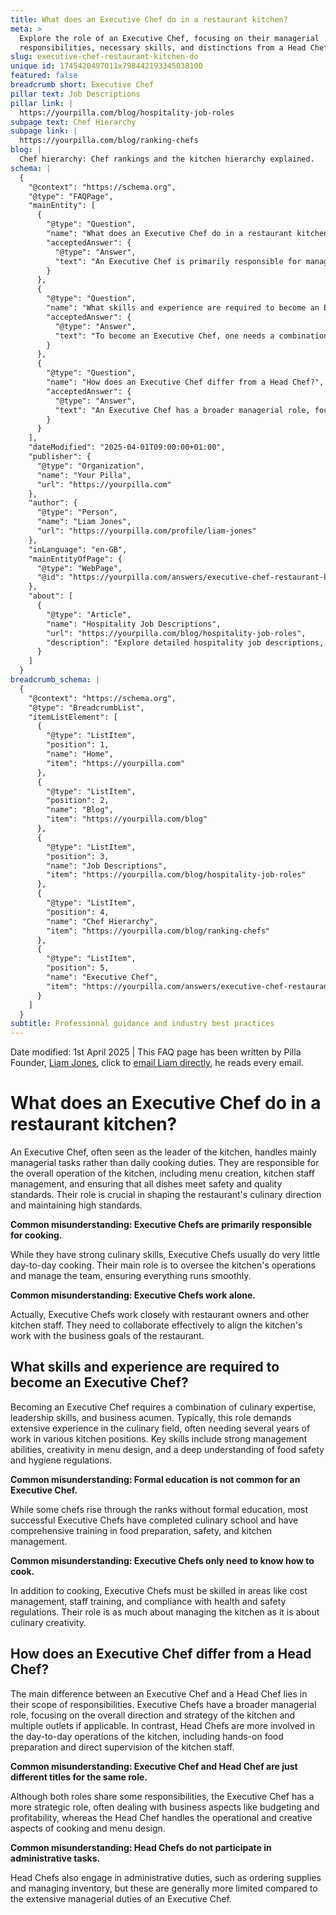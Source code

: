 ```yaml
---
title: What does an Executive Chef do in a restaurant kitchen?
meta: >
  Explore the role of an Executive Chef, focusing on their managerial
  responsibilities, necessary skills, and distinctions from a Head Chef.
slug: executive-chef-restaurant-kitchen-do
unique id: 1745420497011x798442193345038100
featured: false
breadcrumb short: Executive Chef
pillar text: Job Descriptions
pillar link: |
  https://yourpilla.com/blog/hospitality-job-roles
subpage text: Chef Hierarchy
subpage link: |
  https://yourpilla.com/blog/ranking-chefs
blog: |
  Chef hierarchy: Chef rankings and the kitchen hierarchy explained.
schema: |
  {
    "@context": "https://schema.org",
    "@type": "FAQPage",
    "mainEntity": [
      {
        "@type": "Question",
        "name": "What does an Executive Chef do in a restaurant kitchen?",
        "acceptedAnswer": {
          "@type": "Answer",
          "text": "An Executive Chef is primarily responsible for managing the overall operation of the kitchen. This includes creating menus, managing kitchen staff, and ensuring that all dishes meet specified safety and quality standards. While possessing strong culinary skills, they focus more on overseeing kitchen operations and less on day-to-day cooking, playing a crucial role in shaping the restaurant's culinary direction."
        }
      },
      {
        "@type": "Question",
        "name": "What skills and experience are required to become an Executive Chef?",
        "acceptedAnswer": {
          "@type": "Answer",
          "text": "To become an Executive Chef, one needs a combination of culinary expertise, leadership skills, and business knowledge. This role typically requires extensive experience across various kitchen positions, along with strong skills in management, creativity in menu design, and an understanding of food safety. Many successful Executive Chefs also have formal education in culinary arts."
        }
      },
      {
        "@type": "Question",
        "name": "How does an Executive Chef differ from a Head Chef?",
        "acceptedAnswer": {
          "@type": "Answer",
          "text": "An Executive Chef has a broader managerial role, focusing on the overall strategic direction and operation of the kitchen and possibly multiple outlets. In contrast, a Head Chef is more involved in the day-to-day cooking and direct supervision of kitchen staff, with responsibilities centered on food preparation and operational tasks."
        }
      }
    ],
    "dateModified": "2025-04-01T09:00:00+01:00",
    "publisher": {
      "@type": "Organization",
      "name": "Your Pilla",
      "url": "https://yourpilla.com"
    },
    "author": {
      "@type": "Person",
      "name": "Liam Jones",
      "url": "https://yourpilla.com/profile/liam-jones"
    },
    "inLanguage": "en-GB",
    "mainEntityOfPage": {
      "@type": "WebPage",
      "@id": "https://yourpilla.com/answers/executive-chef-restaurant-kitchen-do"
    },
    "about": [
      {
        "@type": "Article",
        "name": "Hospitality Job Descriptions",
        "url": "https://yourpilla.com/blog/hospitality-job-roles",
        "description": "Explore detailed hospitality job descriptions, including specific duties and tasks for various roles within a restaurant or hospitality business."
      }
    ]
  }
breadcrumb_schema: |
  {
    "@context": "https://schema.org",
    "@type": "BreadcrumbList",
    "itemListElement": [
      {
        "@type": "ListItem",
        "position": 1,
        "name": "Home",
        "item": "https://yourpilla.com"
      },
      {
        "@type": "ListItem",
        "position": 2,
        "name": "Blog",
        "item": "https://yourpilla.com/blog"
      },
      {
        "@type": "ListItem",
        "position": 3,
        "name": "Job Descriptions",
        "item": "https://yourpilla.com/blog/hospitality-job-roles"
      },
      {
        "@type": "ListItem",
        "position": 4,
        "name": "Chef Hierarchy",
        "item": "https://yourpilla.com/blog/ranking-chefs"
      },
      {
        "@type": "ListItem",
        "position": 5,
        "name": "Executive Chef",
        "item": "https://yourpilla.com/answers/executive-chef-restaurant-kitchen-do"
      }
    ]
  }
subtitle: Professional guidance and industry best practices
---
```


Date modified: 1st April 2025 | This FAQ page has been written by Pilla Founder, [Liam Jones](https://yourpilla.com/profile/liam-jones), click to [email Liam directly](https://mailto:liam@yourpilla.com), he reads every email.

# What does an Executive Chef do in a restaurant kitchen?

An Executive Chef, often seen as the leader of the kitchen, handles mainly managerial tasks rather than daily cooking duties. They are responsible for the overall operation of the kitchen, including menu creation, kitchen staff management, and ensuring that all dishes meet safety and quality standards. Their role is crucial in shaping the restaurant's culinary direction and maintaining high standards.

**Common misunderstanding: Executive Chefs are primarily responsible for cooking.**

While they have strong culinary skills, Executive Chefs usually do very little day-to-day cooking. Their main role is to oversee the kitchen's operations and manage the team, ensuring everything runs smoothly.

**Common misunderstanding: Executive Chefs work alone.**

Actually, Executive Chefs work closely with restaurant owners and other kitchen staff. They need to collaborate effectively to align the kitchen's work with the business goals of the restaurant.

## What skills and experience are required to become an Executive Chef?

Becoming an Executive Chef requires a combination of culinary expertise, leadership skills, and business acumen. Typically, this role demands extensive experience in the culinary field, often needing several years of work in various kitchen positions. Key skills include strong management abilities, creativity in menu design, and a deep understanding of food safety and hygiene regulations.

**Common misunderstanding: Formal education is not common for an Executive Chef.**

While some chefs rise through the ranks without formal education, most successful Executive Chefs have completed culinary school and have comprehensive training in food preparation, safety, and kitchen management.

**Common misunderstanding: Executive Chefs only need to know how to cook.**

In addition to cooking, Executive Chefs must be skilled in areas like cost management, staff training, and compliance with health and safety regulations. Their role is as much about managing the kitchen as it is about culinary creativity.

## How does an Executive Chef differ from a Head Chef?

The main difference between an Executive Chef and a Head Chef lies in their scope of responsibilities. Executive Chefs have a broader managerial role, focusing on the overall direction and strategy of the kitchen and multiple outlets if applicable. In contrast, Head Chefs are more involved in the day-to-day operations of the kitchen, including hands-on food preparation and direct supervision of the kitchen staff.

**Common misunderstanding: Executive Chef and Head Chef are just different titles for the same role.**

Although both roles share some responsibilities, the Executive Chef has a more strategic role, often dealing with business aspects like budgeting and profitability, whereas the Head Chef handles the operational and creative aspects of cooking and menu design.

**Common misunderstanding: Head Chefs do not participate in administrative tasks.**

Head Chefs also engage in administrative duties, such as ordering supplies and managing inventory, but these are generally more limited compared to the extensive managerial duties of an Executive Chef.
